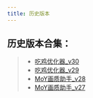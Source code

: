 ```yaml
---
title: 历史版本
---
```


## 历史版本合集：

>   - [吃鸡优化器_v30](https://gitee.com/qianlong323/qianlong323/raw/gh-pages/assets/%E5%90%83%E9%B8%A1%E4%BC%98%E5%8C%96%E5%99%A8_v30.apk)
>   - [吃鸡优化器_v29](https://gitee.com/qianlong323/qianlong323/raw/gh-pages/assets/%E5%90%83%E9%B8%A1%E4%BC%98%E5%8C%96%E5%99%A8_v29.apk)
>   - [MoY画质助手_v28](https://gitee.com/qianlong323/qianlong323/raw/gh-pages/assets/MoY%E7%94%BB%E8%B4%A8%E5%8A%A9%E6%89%8B_v28.apk)
>   - [MoY画质助手_v27](https://gitee.com/qianlong323/qianlong323/raw/gh-pages/assets/MoY%E7%94%BB%E8%B4%A8%E5%8A%A9%E6%89%8B_v27.apk)